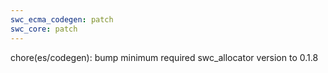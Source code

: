 ```yaml
---
swc_ecma_codegen: patch
swc_core: patch
---
```


chore(es/codegen): bump minimum required swc_allocator version to 0.1.8
